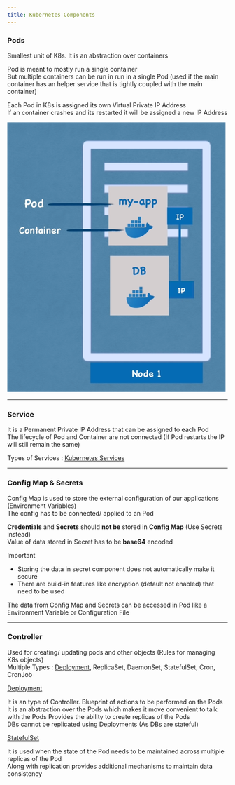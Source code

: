 ```yaml
---
title: Kubernetes Components
---
```


### Pods

Smallest unit of K8s. It is an abstraction over containers

Pod is meant to mostly run a single container  
But multiple containers can be run in run in a single Pod (used if the main container has an helper service that is tightly coupled with the main container)

Each Pod in K8s is assigned its own Virtual Private IP Address  
If an container crashes and its restarted it will be assigned a new IP Address

![Kubernetes Pods|250](../images/kube-pods.png)

---

### Service

It is a Permanent Private IP Address that can be assigned to each Pod  
The lifecycle of Pod and Container are not connected (If Pod restarts the IP will still remain the same)

Types of Services : [Kubernetes Services](../Kubernetes%20Components/Kubernetes%20Services.md)

---

### Config Map & Secrets

Config Map is used to store the external configuration of our applications (Environment Variables)  
The config has to be connected/ applied to an Pod

**Credentials** and **Secrets** should **not be** stored in **Config Map** (Use Secrets instead)  
Value of data stored in Secret has to be **base64** encoded

 > [!important]
 > * Storing the data in secret component does not automatically make it secure
 > * There are build-in features like encryption (default not enabled) that need to be used

The data from Config Map and Secrets can be accessed in Pod like a Environment Variable or Configuration File

---

### Controller

Used for creating/ updating pods and other objects (Rules for managing K8s objects)  
Multiple Types : [Deployment](../Kubernetes%20Components/Kubernetes%20Deployments.md), ReplicaSet, DaemonSet, StatefulSet, Cron, CronJob

<u>Deployment</u>
  
It is an type of Controller. Blueprint of actions to be performed on the Pods  
It is an abstraction over the Pods which makes it move convenient to talk with the Pods
Provides the ability to create replicas of the Pods  
DBs cannot be replicated using Deployments (As DBs are stateful)

<u>StatefulSet</u>
  
It is used when the state of the Pod needs to be maintained across multiple replicas of the Pod  
Along with replication provides additional mechanisms to maintain data consistency